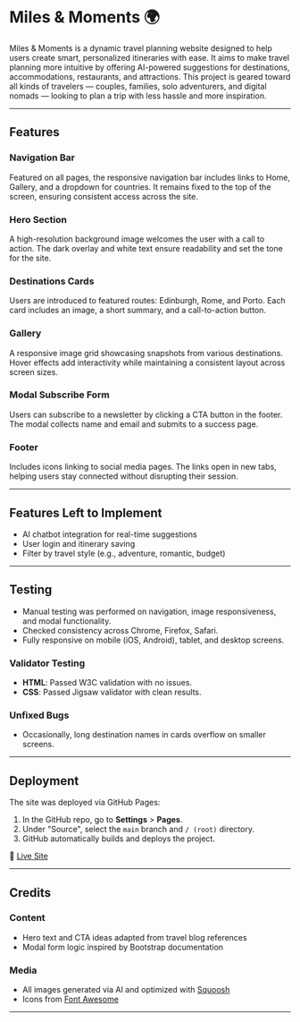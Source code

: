 
# Miles & Moments 🌍

Miles & Moments is a dynamic travel planning website designed to help users create smart, personalized itineraries with ease. It aims to make travel planning more intuitive by offering AI-powered suggestions for destinations, accommodations, restaurants, and attractions. This project is geared toward all kinds of travelers — couples, families, solo adventurers, and digital nomads — looking to plan a trip with less hassle and more inspiration.

---

## Features

### Navigation Bar
Featured on all pages, the responsive navigation bar includes links to Home, Gallery, and a dropdown for countries. It remains fixed to the top of the screen, ensuring consistent access across the site.

### Hero Section
A high-resolution background image welcomes the user with a call to action. The dark overlay and white text ensure readability and set the tone for the site.

### Destinations Cards
Users are introduced to featured routes: Edinburgh, Rome, and Porto. Each card includes an image, a short summary, and a call-to-action button.

### Gallery
A responsive image grid showcasing snapshots from various destinations. Hover effects add interactivity while maintaining a consistent layout across screen sizes.

### Modal Subscribe Form
Users can subscribe to a newsletter by clicking a CTA button in the footer. The modal collects name and email and submits to a success page.

### Footer
Includes icons linking to social media pages. The links open in new tabs, helping users stay connected without disrupting their session.

---

## Features Left to Implement
- AI chatbot integration for real-time suggestions
- User login and itinerary saving
- Filter by travel style (e.g., adventure, romantic, budget)

---

## Testing
- Manual testing was performed on navigation, image responsiveness, and modal functionality.
- Checked consistency across Chrome, Firefox, Safari.
- Fully responsive on mobile (iOS, Android), tablet, and desktop screens.

### Validator Testing
- **HTML**: Passed W3C validation with no issues.
- **CSS**: Passed Jigsaw validator with clean results.

### Unfixed Bugs
- Occasionally, long destination names in cards overflow on smaller screens.
---

## Deployment
The site was deployed via GitHub Pages:
1. In the GitHub repo, go to **Settings** > **Pages**.
2. Under "Source", select the `main` branch and `/ (root)` directory.
3. GitHub automatically builds and deploys the project.

🔗 [Live Site](https://moradillo91.github.io/TripPlanner-Ai-Project/)

---

## Credits

### Content
- Hero text and CTA ideas adapted from travel blog references
- Modal form logic inspired by Bootstrap documentation

### Media
- All images generated via AI and optimized with [Squoosh](https://squoosh.app/)
- Icons from [Font Awesome](https://fontawesome.com/)

---
